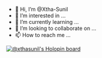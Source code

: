 - 👋 Hi, I’m @Xtha-Sunil
- 👀 I’m interested in ...
- 🌱 I’m currently learning ...
- 💞️ I’m looking to collaborate on ...
- 📫 How to reach me ...

<!---
Xtha-Sunil/Xtha-Sunil is a ✨ special ✨ repository because its `README.md` (this file) appears on your GitHub profile.
You can click the Preview link to take a look at your changes.
--->
[![@xthasunil's Holopin board](https://holopin.me/xthasunil)](https://holopin.io/@xthasunil)
